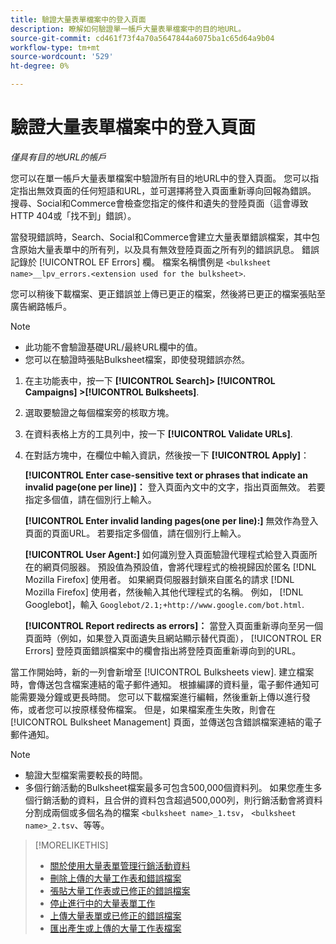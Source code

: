 ```yaml
---
title: 驗證大量表單檔案中的登入頁面
description: 瞭解如何驗證單一帳戶大量表單檔案中的目的地URL。
source-git-commit: cd461f73f4a70a5647844a6075ba1c65d64a9b04
workflow-type: tm+mt
source-wordcount: '529'
ht-degree: 0%

---
```


# 驗證大量表單檔案中的登入頁面

*僅具有目的地URL的帳戶*

您可以在單一帳戶大量表單檔案中驗證所有目的地URL中的登入頁面。 您可以指定指出無效頁面的任何短語和URL，並可選擇將登入頁面重新導向回報為錯誤。 搜尋、Social和Commerce會檢查您指定的條件和遺失的登陸頁面（這會導致HTTP 404或「找不到」錯誤）。

當發現錯誤時，Search、Social和Commerce會建立大量表單錯誤檔案，其中包含原始大量表單中的所有列，以及具有無效登陸頁面之所有列的錯誤訊息。 錯誤記錄於 [!UICONTROL EF Errors] 欄。 檔案名稱慣例是 `<bulksheet name>__lpv_errors.<extension used for the bulksheet>`.

您可以稍後下載檔案、更正錯誤並上傳已更正的檔案，然後將已更正的檔案張貼至廣告網路帳戶。

>[!NOTE]
>
>* 此功能不會驗證基礎URL/最終URL欄中的值。
>* 您可以在驗證時張貼Bulksheet檔案，即使發現錯誤亦然。


1. 在主功能表中，按一下 **[!UICONTROL Search]> [!UICONTROL Campaigns] >[!UICONTROL Bulksheets]**.

1. 選取要驗證之每個檔案旁的核取方塊。

1. 在資料表格上方的工具列中，按一下 **[!UICONTROL Validate URLs]**.

1. 在對話方塊中，在欄位中輸入資訊，然後按一下 **[!UICONTROL Apply]**：

   **[!UICONTROL Enter case-sensitive text or phrases that indicate an invalid page(one per line)]：** 登入頁面內文中的文字，指出頁面無效。 若要指定多個值，請在個別行上輸入。

   **[!UICONTROL Enter invalid landing pages(one per line):]** 無效作為登入頁面的頁面URL。 若要指定多個值，請在個別行上輸入。

   **[!UICONTROL User Agent:]** 如何識別登入頁面驗證代理程式給登入頁面所在的網頁伺服器。 預設值為預設值，會將代理程式的檢視歸因於匿名 [!DNL Mozilla Firefox] 使用者。 如果網頁伺服器封鎖來自匿名的請求 [!DNL Mozilla Firefox] 使用者，然後輸入其他代理程式的名稱。 例如， [!DNL Googlebot]，輸入 `Googlebot/2.1;+http://www.google.com/bot.html`.

   **[!UICONTROL Report redirects as errors]：** 當登入頁面重新導向至另一個頁面時（例如，如果登入頁面遺失且網站顯示替代頁面）， [!UICONTROL ER Errors] 登陸頁面錯誤檔案中的欄會指出將登陸頁面重新導向到的URL。

當工作開始時，新的一列會新增至 [!UICONTROL Bulksheets view]. 建立檔案時，會傳送包含檔案連結的電子郵件通知。 根據編譯的資料量，電子郵件通知可能需要幾分鐘或更長時間。 您可以下載檔案進行編輯，然後重新上傳以進行發佈，或者您可以按原樣發佈檔案。 但是，如果檔案產生失敗，則會在 [!UICONTROL Bulksheet Management] 頁面，並傳送包含錯誤檔案連結的電子郵件通知。

>[!NOTE]
>
>* 驗證大型檔案需要較長的時間。
>* 多個行銷活動的Bulksheet檔案最多可包含500,000個資料列。 如果您產生多個行銷活動的資料，且合併的資料包含超過500,000列，則行銷活動會將資料分割成兩個或多個名為的檔案 `<bulksheet name>_1.tsv`， `<bulksheet name>_2.tsv`、等等。


>[!MORELIKETHIS]
>
>* [關於使用大量表單管理行銷活動資料](bulksheet-about.md)
>* [刪除上傳的大量工作表和錯誤檔案](bulksheet-delete.md)
>* [張貼大量工作表或已修正的錯誤檔案](bulksheet-post.md)
>* [停止進行中的大量表單工作](bulksheet-stop-job.md)
>* [上傳大量表單或已修正的錯誤檔案](bulksheet-upload.md)
>* [匯出產生或上傳的大量工作表檔案](bulksheet-export.md)

